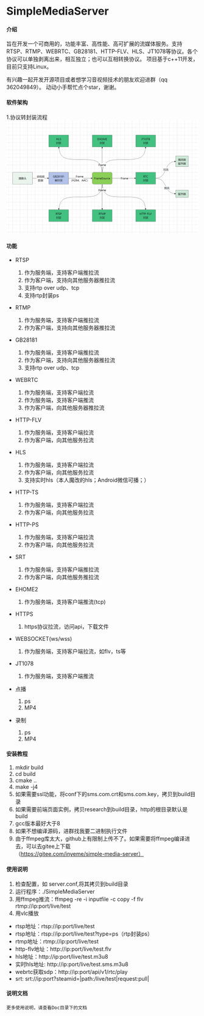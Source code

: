 # SimpleMediaServer

#### 介绍
旨在开发一个可商用的，功能丰富、高性能、高可扩展的流媒体服务。支持RTSP、RTMP、WEBRTC、GB28181、HTTP-FLV、HLS、JT1078等协议。各个协议可以单独剥离出来，相互独立；也可以互相转换协议。
项目基于c++11开发，目前只支持Linux。

有兴趣一起开发开源项目或者想学习音视频技术的朋友欢迎进群（qq 362049849）。 动动小手帮忙点个star，谢谢。

#### 软件架构
1.协议转封装流程
![输入图片说明](img1715737582290.png)

#### 功能
- RTSP
    1. 作为服务端，支持客户端推拉流
    2. 作为客户端，支持向其他服务器推拉流
    3. 支持rtp over udp、tcp
    4. 支持rtp封装ps

- RTMP
    1. 作为服务端，支持客户端推拉流
    2. 作为客户端，支持向其他服务器推拉流

- GB28181
    1. 作为服务端，支持客户端推拉流
    2. 作为客户端，支持向其他服务器推拉流
    3. 支持rtp over udp、tcp

- WEBRTC
    1. 作为服务端，支持客户端拉流
    2. 作为服务端，支持客户端推流
    3. 作为客户端，向其他服务器推拉流

- HTTP-FLV
    1. 作为服务端，支持客户端拉流
    2. 作为客户端，向其他服务拉流

- HLS
    1. 作为服务端，支持客户端拉流
    2. 作为客户端，向其他服务拉流
    3. 支持实时hls（本人魔改的hls；Android微信可播；）

- HTTP-TS
    1. 作为服务端，支持客户端拉流
    2. 作为客户端，向其他服务拉流


- HTTP-PS
    1. 作为服务端，支持客户端拉流
    2. 作为客户端，向其他服务拉流


- SRT
    1. 作为服务端，支持客户端推拉流
    2. 作为客户端，向其他服务推拉流


- EHOME2
    1. 作为服务端，支持客户端推流(tcp)


- HTTPS
    1. https协议拉流，访问api，下载文件


- WEBSOCKET(ws/wss)
    1. 作为服务端，支持客户端拉流，如flv，ts等


- JT1078
    1. 作为服务端，支持客户端推流


- 点播
    1. ps
    2. MP4


- 录制
    1. ps
    2. MP4

#### 安装教程

1.  mkdir build
2.  cd build
3.  cmake ..
4.  make -j4
5.  如果需要ssl功能，将conf下的sms.com.crt和sms.com.key，拷贝到build目录
6.  如果需要前端页面实例，拷贝research到build目录，http的根目录默认是build
7.  gcc版本最好大于8
8.  如果不想编译源码，进群找我要二进制执行文件
9.  由于ffmpeg库太大，github上有限制上传不了。如果需要将ffmpeg编译进去，可以去gitee上下载（https://gitee.com/inyeme/simple-media-server）

#### 使用说明

1.  检查配置，如 server.conf,将其拷贝到build目录
2.  运行程序：./SimpleMediaServer
3.  用ffmpeg推流：ffmpeg -re -i inputfile -c copy -f flv rtmp://ip:port/live/test
4.  用vlc播放
- rtsp地址：rtsp://ip:port/live/test
- rtsp地址：rtsp://ip:port/live/test?type=ps（rtp封装ps）
- rtmp地址：rtmp://ip:port/live/test
- http-flv地址：http://ip:port/live/test.flv
- hls地址：http://ip:port/live/test.m3u8
- 实时hls地址: http://ip:port/live/test.sms.m3u8
- webrtc获取sdp：http://ip:port/api/v1/rtc/play
- srt: srt://ip:port?steamid=|path:/live/test|request:pull|

#### 说明文档
    更多使用说明，请查看Doc目录下的文档
